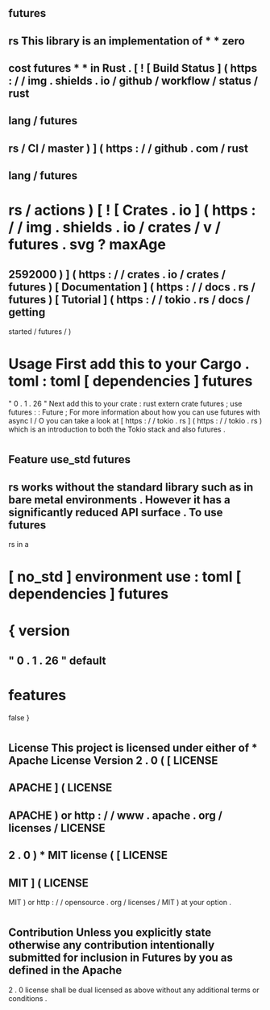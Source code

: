 #
futures
-
rs
This
library
is
an
implementation
of
*
*
zero
-
cost
futures
*
*
in
Rust
.
[
!
[
Build
Status
]
(
https
:
/
/
img
.
shields
.
io
/
github
/
workflow
/
status
/
rust
-
lang
/
futures
-
rs
/
CI
/
master
)
]
(
https
:
/
/
github
.
com
/
rust
-
lang
/
futures
-
rs
/
actions
)
[
!
[
Crates
.
io
]
(
https
:
/
/
img
.
shields
.
io
/
crates
/
v
/
futures
.
svg
?
maxAge
=
2592000
)
]
(
https
:
/
/
crates
.
io
/
crates
/
futures
)
[
Documentation
]
(
https
:
/
/
docs
.
rs
/
futures
)
[
Tutorial
]
(
https
:
/
/
tokio
.
rs
/
docs
/
getting
-
started
/
futures
/
)
#
#
Usage
First
add
this
to
your
Cargo
.
toml
:
toml
[
dependencies
]
futures
=
"
0
.
1
.
26
"
Next
add
this
to
your
crate
:
rust
extern
crate
futures
;
use
futures
:
:
Future
;
For
more
information
about
how
you
can
use
futures
with
async
I
/
O
you
can
take
a
look
at
[
https
:
/
/
tokio
.
rs
]
(
https
:
/
/
tokio
.
rs
)
which
is
an
introduction
to
both
the
Tokio
stack
and
also
futures
.
#
#
#
Feature
use_std
futures
-
rs
works
without
the
standard
library
such
as
in
bare
metal
environments
.
However
it
has
a
significantly
reduced
API
surface
.
To
use
futures
-
rs
in
a
#
[
no_std
]
environment
use
:
toml
[
dependencies
]
futures
=
{
version
=
"
0
.
1
.
26
"
default
-
features
=
false
}
#
License
This
project
is
licensed
under
either
of
*
Apache
License
Version
2
.
0
(
[
LICENSE
-
APACHE
]
(
LICENSE
-
APACHE
)
or
http
:
/
/
www
.
apache
.
org
/
licenses
/
LICENSE
-
2
.
0
)
*
MIT
license
(
[
LICENSE
-
MIT
]
(
LICENSE
-
MIT
)
or
http
:
/
/
opensource
.
org
/
licenses
/
MIT
)
at
your
option
.
#
#
#
Contribution
Unless
you
explicitly
state
otherwise
any
contribution
intentionally
submitted
for
inclusion
in
Futures
by
you
as
defined
in
the
Apache
-
2
.
0
license
shall
be
dual
licensed
as
above
without
any
additional
terms
or
conditions
.
